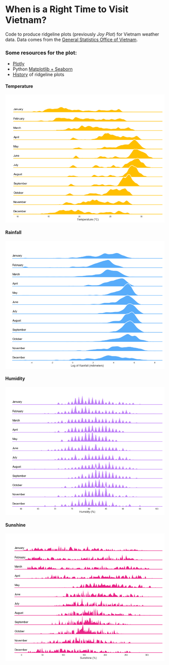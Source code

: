 # When is a Right Time to Visit Vietnam?

Code to produce ridgeline plots (previously _Joy Plot_) for Vietnam weather data. Data comes from the [General Statistics Office of Vietnam](https://www.gso.gov.vn/Default_en.aspx?tabid=766).

### Some resources for the plot:
* [Plotly](https://plotly.com/python/violin/)
* Python [Matplotlib + Seaborn](https://seaborn.pydata.org/examples/kde_ridgeplot)
* [History](https://serialmentor.com/blog/2017/9/15/goodbye-joyplots) of ridgeline plots

#### Temperature
![Temperature](/fig/VietnamTemperature.png)

#### Rainfall
![Rainfall](/fig/VietnamRainfall.png)

#### Humidity
![Humidity](/fig/VietnamHumidity.png)

#### Sunshine
![Humidity](/fig/VietnamSunshine.png)
